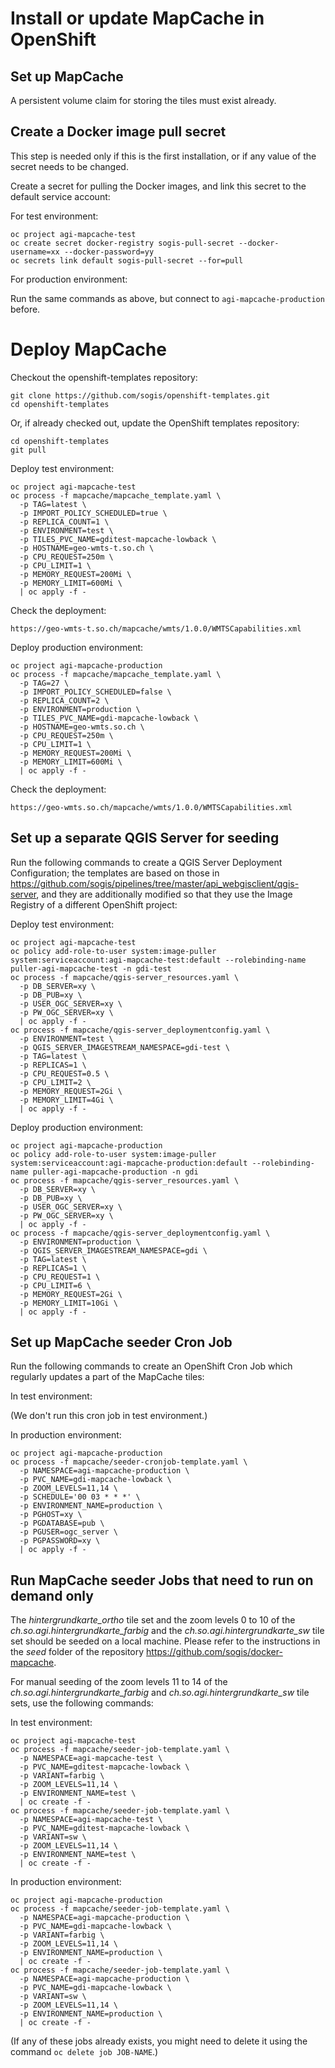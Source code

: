 # Install or update MapCache in OpenShift

## Set up MapCache

A persistent volume claim for storing the tiles must exist already.


## Create a Docker image pull secret

This step is needed only if this is the first installation, or if any value of the secret needs to be changed.

Create a secret for pulling the Docker images, and link this secret to the default service account:

For test environment:

```
oc project agi-mapcache-test
oc create secret docker-registry sogis-pull-secret --docker-username=xx --docker-password=yy
oc secrets link default sogis-pull-secret --for=pull
```

For production environment:

Run the same commands as above, but connect to `agi-mapcache-production` before.


# Deploy MapCache

Checkout the openshift-templates repository:

```
git clone https://github.com/sogis/openshift-templates.git
cd openshift-templates
```

Or, if already checked out, update the OpenShift templates repository:

```
cd openshift-templates
git pull
```

Deploy test environment:
```
oc project agi-mapcache-test
oc process -f mapcache/mapcache_template.yaml \
  -p TAG=latest \
  -p IMPORT_POLICY_SCHEDULED=true \
  -p REPLICA_COUNT=1 \
  -p ENVIRONMENT=test \
  -p TILES_PVC_NAME=gditest-mapcache-lowback \
  -p HOSTNAME=geo-wmts-t.so.ch \
  -p CPU_REQUEST=250m \
  -p CPU_LIMIT=1 \
  -p MEMORY_REQUEST=200Mi \
  -p MEMORY_LIMIT=600Mi \
  | oc apply -f -
```

Check the deployment:
```
https://geo-wmts-t.so.ch/mapcache/wmts/1.0.0/WMTSCapabilities.xml
```

Deploy production environment:
```
oc project agi-mapcache-production
oc process -f mapcache/mapcache_template.yaml \
  -p TAG=27 \
  -p IMPORT_POLICY_SCHEDULED=false \
  -p REPLICA_COUNT=2 \
  -p ENVIRONMENT=production \
  -p TILES_PVC_NAME=gdi-mapcache-lowback \
  -p HOSTNAME=geo-wmts.so.ch \
  -p CPU_REQUEST=250m \
  -p CPU_LIMIT=1 \
  -p MEMORY_REQUEST=200Mi \
  -p MEMORY_LIMIT=600Mi \
  | oc apply -f -
```

Check the deployment:
```
https://geo-wmts.so.ch/mapcache/wmts/1.0.0/WMTSCapabilities.xml
```

## Set up a separate QGIS Server for seeding

Run the following commands to create a QGIS Server Deployment Configuration; the templates are based on those in https://github.com/sogis/pipelines/tree/master/api_webgisclient/qgis-server, and they are additionally modified so that they use the Image Registry of a different OpenShift project:

Deploy test environment:
```
oc project agi-mapcache-test
oc policy add-role-to-user system:image-puller system:serviceaccount:agi-mapcache-test:default --rolebinding-name puller-agi-mapcache-test -n gdi-test
oc process -f mapcache/qgis-server_resources.yaml \
  -p DB_SERVER=xy \
  -p DB_PUB=xy \
  -p USER_OGC_SERVER=xy \
  -p PW_OGC_SERVER=xy \
  | oc apply -f -
oc process -f mapcache/qgis-server_deploymentconfig.yaml \
  -p ENVIRONMENT=test \
  -p QGIS_SERVER_IMAGESTREAM_NAMESPACE=gdi-test \
  -p TAG=latest \
  -p REPLICAS=1 \
  -p CPU_REQUEST=0.5 \
  -p CPU_LIMIT=2 \
  -p MEMORY_REQUEST=2Gi \
  -p MEMORY_LIMIT=4Gi \
  | oc apply -f -
```

Deploy production environment:
```
oc project agi-mapcache-production
oc policy add-role-to-user system:image-puller system:serviceaccount:agi-mapcache-production:default --rolebinding-name puller-agi-mapcache-production -n gdi
oc process -f mapcache/qgis-server_resources.yaml \
  -p DB_SERVER=xy \
  -p DB_PUB=xy \
  -p USER_OGC_SERVER=xy \
  -p PW_OGC_SERVER=xy \
  | oc apply -f -
oc process -f mapcache/qgis-server_deploymentconfig.yaml \
  -p ENVIRONMENT=production \
  -p QGIS_SERVER_IMAGESTREAM_NAMESPACE=gdi \
  -p TAG=latest \
  -p REPLICAS=1 \
  -p CPU_REQUEST=1 \
  -p CPU_LIMIT=6 \
  -p MEMORY_REQUEST=2Gi \
  -p MEMORY_LIMIT=10Gi \
  | oc apply -f -
```

## Set up MapCache seeder Cron Job

Run the following commands to create an OpenShift Cron Job which regularly updates a part of the MapCache tiles:

In test environment:

(We don't run this cron job in test environment.)

In production environment:
```
oc project agi-mapcache-production
oc process -f mapcache/seeder-cronjob-template.yaml \
  -p NAMESPACE=agi-mapcache-production \
  -p PVC_NAME=gdi-mapcache-lowback \
  -p ZOOM_LEVELS=11,14 \
  -p SCHEDULE='00 03 * * *' \
  -p ENVIRONMENT_NAME=production \
  -p PGHOST=xy \
  -p PGDATABASE=pub \
  -p PGUSER=ogc_server \
  -p PGPASSWORD=xy \
  | oc apply -f -
```

## Run MapCache seeder Jobs that need to run on demand only

The *hintergrundkarte_ortho* tile set and the zoom levels 0 to 10 of the *ch.so.agi.hintergrundkarte_farbig* and the *ch.so.agi.hintergrundkarte_sw* tile set should be seeded on a local machine. Please refer to the instructions in the *seed* folder of the repository https://github.com/sogis/docker-mapcache.

For manual seeding of the zoom levels 11 to 14 of the *ch.so.agi.hintergrundkarte_farbig* and *ch.so.agi.hintergrundkarte_sw* tile sets, use the following commands:

In test environment:
```
oc project agi-mapcache-test
oc process -f mapcache/seeder-job-template.yaml \
  -p NAMESPACE=agi-mapcache-test \
  -p PVC_NAME=gditest-mapcache-lowback \
  -p VARIANT=farbig \
  -p ZOOM_LEVELS=11,14 \
  -p ENVIRONMENT_NAME=test \
  | oc create -f -
oc process -f mapcache/seeder-job-template.yaml \
  -p NAMESPACE=agi-mapcache-test \
  -p PVC_NAME=gditest-mapcache-lowback \
  -p VARIANT=sw \
  -p ZOOM_LEVELS=11,14 \
  -p ENVIRONMENT_NAME=test \
  | oc create -f -
```

In production environment:
```
oc project agi-mapcache-production
oc process -f mapcache/seeder-job-template.yaml \
  -p NAMESPACE=agi-mapcache-production \
  -p PVC_NAME=gdi-mapcache-lowback \
  -p VARIANT=farbig \
  -p ZOOM_LEVELS=11,14 \
  -p ENVIRONMENT_NAME=production \
  | oc create -f -
oc process -f mapcache/seeder-job-template.yaml \
  -p NAMESPACE=agi-mapcache-production \
  -p PVC_NAME=gdi-mapcache-lowback \
  -p VARIANT=sw \
  -p ZOOM_LEVELS=11,14 \
  -p ENVIRONMENT_NAME=production \
  | oc create -f -
```

(If any of these jobs already exists, you might need to delete it using the command `oc delete job JOB-NAME`.)
